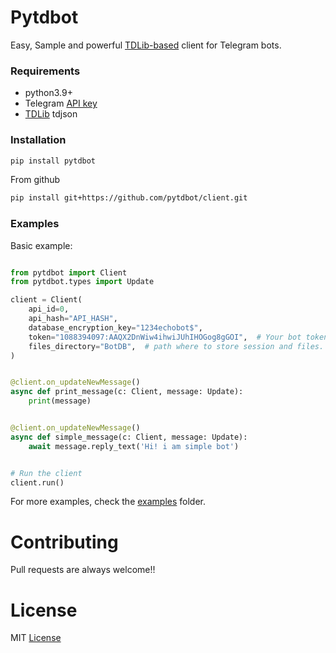 # Pytdbot

Easy, Sample and powerful [TDLib-based](https://github.com/tdlib/td) client for Telegram bots.

### Requirements

- python3.9+
- Telegram [API key](https://my.telegram.org/apps)
- [TDLib](https://github.com/tdlib/td#building) tdjson

### Installation

```bash
pip install pytdbot
```
From github
```bash
pip install git+https://github.com/pytdbot/client.git
```

### Examples
Basic example:
```python

from pytdbot import Client
from pytdbot.types import Update

client = Client(
    api_id=0,  
    api_hash="API_HASH",  
    database_encryption_key="1234echobot$",
    token="1088394097:AAQX2DnWiw4ihwiJUhIHOGog8gGOI",  # Your bot token. You can get it from https://t.me/botfather
    files_directory="BotDB",  # path where to store session and files.
)


@client.on_updateNewMessage()
async def print_message(c: Client, message: Update):
    print(message)


@client.on_updateNewMessage()
async def simple_message(c: Client, message: Update):
    await message.reply_text('Hi! i am simple bot')


# Run the client
client.run()

```
For more examples, check the [examples](https://github.com/pytdbot/client/tree/main/examples) folder.

# Contributing
Pull requests are always welcome!!
# License

MIT [License](https://github.com/pytdbot/client/blob/main/LICENSE)
